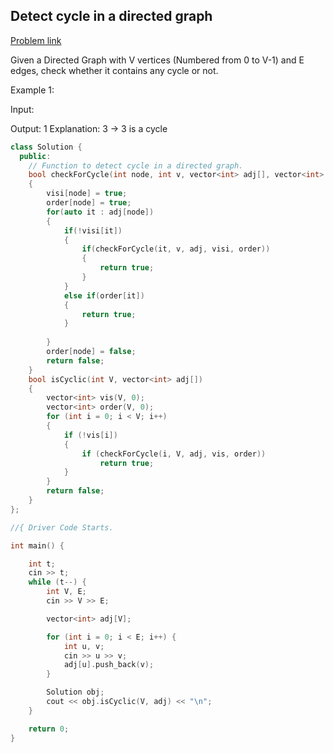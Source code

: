 ## Detect cycle in a directed graph

[Problem link](https://practice.geeksforgeeks.org/problems/detect-cycle-in-a-directed-graph/1)

Given a Directed Graph with V vertices (Numbered from 0 to V-1) and E edges, check whether it contains any cycle or not.

Example 1:

Input:

Output: 1
Explanation: 3 -> 3 is a cycle


```cpp
class Solution {
  public:
    // Function to detect cycle in a directed graph.
    bool checkForCycle(int node, int v, vector<int> adj[], vector<int> &visi, vector<int> &order)
    {
        visi[node] = true;
        order[node] = true; 
        for(auto it : adj[node])
        {
            if(!visi[it])
            {
                if(checkForCycle(it, v, adj, visi, order))
                {
                    return true;
                }
            }
            else if(order[it])
            {
                return true;
            }
            
        }
        order[node] = false;
        return false;
    }
    bool isCyclic(int V, vector<int> adj[])
    {
        vector<int> vis(V, 0);
        vector<int> order(V, 0);
        for (int i = 0; i < V; i++)
        {
            if (!vis[i])
            {
                if (checkForCycle(i, V, adj, vis, order))
                    return true;
            }
        }
        return false;
    }
};

//{ Driver Code Starts.

int main() {

    int t;
    cin >> t;
    while (t--) {
        int V, E;
        cin >> V >> E;

        vector<int> adj[V];

        for (int i = 0; i < E; i++) {
            int u, v;
            cin >> u >> v;
            adj[u].push_back(v);
        }

        Solution obj;
        cout << obj.isCyclic(V, adj) << "\n";
    }

    return 0;
}

```